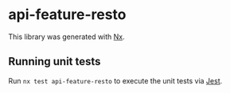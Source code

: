 # api-feature-resto

This library was generated with [Nx](https://nx.dev).

## Running unit tests

Run `nx test api-feature-resto` to execute the unit tests via [Jest](https://jestjs.io).
